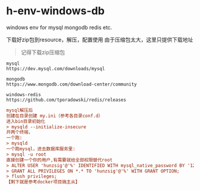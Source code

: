 # h-env-windows-db
windows env for mysql mongodb redis etc.

下载好zip包到resource，解压，配置使用
由于压缩包太大，这里只提供下载地址
> 记得下载zip压缩包
```
mysql
https://dev.mysql.com/downloads/mysql

mongodb
https://www.mongodb.com/download-center/community

windows-redis
https://github.com/tporadowski/redis/releases
```


```ini
mysql解压后
创建在目录创建 my.ini（参考各目录conf.d）
进入bin目录初始化
> mysqld --initialize-insecure
开两个终端，
一个跑:
> mysqld
一个跑mysql，进去数据库服务里:
> mysql -u root
直接创建一个你的用户,有需要就给全部权限替代root
> ALTER USER 'hunzsig'@'%' IDENTIFIED WITH mysql_native_password BY '123456';
> GRANT ALL PRIVILEGES ON *.* TO 'hunzsig'@'%' WITH GRANT OPTION;
> flush privileges;
【剩下就是参考docker项目搞主从】
```
